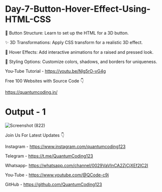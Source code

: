 # Day-7-Button-Hover-Effect-Using-HTML-CSS
🔧 Button Structure: Learn to set up the HTML for a 3D button.

✨ 3D Transformations: Apply CSS transform for a realistic 3D effect.

🎨 Hover Effects: Add interactive animations for a raised and pressed look.

🌈 Styling Options: Customize colors, shadows, and borders for uniqueness.

You-Tube Tutorial - https://youtu.be/Nlg5rO-vG4g

Free 100 Websites with Source Code 👇

https://quantumcoding.in/

# Output - 1

![Screenshot (822)](https://github.com/user-attachments/assets/c9d33929-faf9-4166-8b99-9a01f22299e6)

Join Us For Latest Updates 👇

Instagram - https://www.instagram.com/quantumcoding123

Telegram - https://t.me/QuantumCoding123

Whatsapp- https://whatsapp.com/channel/0029VaVInCA2ZjCjXEf2IC2I

You-Tube - https://www.youtube.com/@QCode-c9j

GitHub - https://github.com/QuantumCoding123
